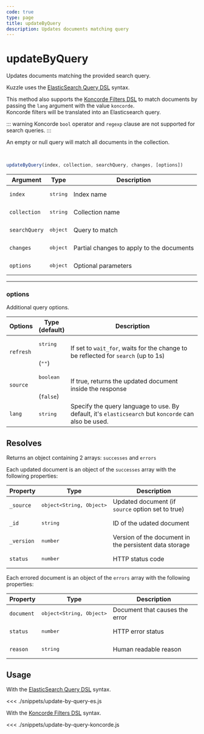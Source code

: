 ```yaml
---
code: true
type: page
title: updateByQuery
description: Updates documents matching query
---
```


# updateByQuery

Updates documents matching the provided search query.

Kuzzle uses the [ElasticSearch Query DSL](https://www.elastic.co/guide/en/elasticsearch/reference/7.4/query-dsl.html) syntax.

<SinceBadge version="auto-version"/>

This method also supports the [Koncorde Filters DSL](/core/2/api/koncorde-filters-syntax) to match documents by passing the `lang` argument with the value `koncorde`.  
Koncorde filters will be translated into an Elasticsearch query.  

::: warning
Koncorde `bool` operator and `regexp` clause are not supported for search queries.
:::

An empty or null query will match all documents in the collection.

<br/>

```js
updateByQuery(index, collection, searchQuery, changes, [options])
```

| Argument           | Type                                         | Description     |
| ------------------ | -------------------------------------------- | --------------- |
| `index`            | <pre>string</pre>                            | Index name      |
| `collection`       | <pre>string</pre>                            | Collection name |
| `searchQuery`      | <pre>object</pre> | Query to match  |
| `changes`          | <pre>object</pre> | Partial changes to apply to the documents |
| `options`          | <pre>object</pre> | Optional parameters               |

---

### options

Additional query options.

| Options           | Type<br/>(default)              | Description                                                                        |
| ----------------- | ------------------------------- | ---------------------------------------------------------------------------------- |
| `refresh`         | <pre>string</pre><br/>(`""`)    | If set to `wait_for`, waits for the change to be reflected for `search` (up to 1s) |
| `source`          | <pre>boolean</pre><br/>(`false`)| If true, returns the updated document inside the response
| `lang`            | <pre>string</pre>               | Specify the query language to use. By default, it's `elasticsearch` but `koncorde` can also be used. <SinceBadge version="auto-version"/> |
## Resolves

Returns an object containing 2 arrays: `successes` and `errors`

Each updated document is an object of the `successes` array with the following properties:

| Property     | Type                                         | Description                      |
|------------- |--------------------------------------------- |--------------------------------- |
| `_source`    | <pre>object<String, Object></pre> | Updated document (if `source` option set to true)  |
| `_id`        | <pre>string</pre>                            | ID of the udated document                   |
| `_version`   | <pre>number</pre>                           | Version of the document in the persistent data storage |
| `status`     | <pre>number</pre>                           | HTTP status code |

Each errored document is an object of the `errors` array with the following properties:

| Property     | Type                                         | Description                      |
|------------- |--------------------------------------------- |--------------------------------- |
| `document`   | <pre>object<String, Object></pre> | Document that causes the error   |
| `status`     | <pre>number</pre>                           | HTTP error status                |
| `reason`     | <pre>string</pre>                            | Human readable reason |

## Usage

With the [ElasticSearch Query DSL](https://www.elastic.co/guide/en/elasticsearch/reference/7.3/query-dsl.html) syntax.

<<< ./snippets/update-by-query-es.js

With the [Koncorde Filters DSL](/core/2/api/koncorde-filters-syntax) syntax.

<<< ./snippets/update-by-query-koncorde.js